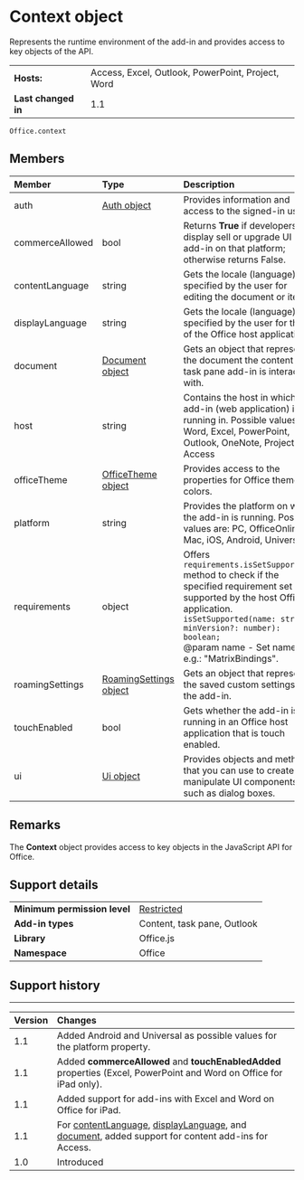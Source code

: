 # Context object
Represents the runtime environment of the add-in and provides access to key objects of the API.

|||
|:-----|:-----|
|**Hosts:**|Access, Excel, Outlook, PowerPoint, Project, Word|
|**Last changed in**|1.1|

```
Office.context
```


## Members

| Member | Type | Description |
|:-------|:-----|:------------|
|auth|[Auth object](officeauth.md)|Provides information and access to the signed-in user.|
|commerceAllowed |bool|Returns **True** if developers can display sell or upgrade UI in the add-in on that platform; otherwise returns False.|
|contentLanguage | string | Gets the locale (language) specified by the user for editing the document or item.|
|displayLanguage|string|Gets the locale (language) specified by the user for the UI of the Office host application.|
|document| [Document object](office.context.document.md)|Gets an object that represents the document the content or task pane add-in is interacting with.|
|host|string|Contains the host in which the add-in (web application) is running in. Possible values are: Word, Excel, PowerPoint, Outlook, OneNote, Project, Access|
|officeTheme|[OfficeTheme object](office.context.officetheme.md)|Provides access to the properties for Office theme colors.|
|platform|string|Provides the platform on which the add-in is running. Possible values are: PC, OfficeOnline, Mac, iOS, Android, Universal|
|requirements|object|Offers `requirements.isSetSupported()` method to check if the specified requirement set is supported by the host Office application. <br/> `isSetSupported(name: string, minVersion?: number): boolean;` <br> @param name - Set name. e.g.: "MatrixBindings". <br/>|
|roamingSettings| [RoamingSettings object](office.context.roamingsettings.md)|Gets an object that represents the saved custom settings of the add-in.|
|touchEnabled|bool|Gets whether the add-in is running in an Office host application that is touch enabled.|
|ui|[Ui object](officeui.md)|Provides objects and methods that you can use to create and manipulate UI components, such as dialog boxes.|
## Remarks

The  **Context** object provides access to key objects in the JavaScript API for Office.


## Support details



|||
|:-----|:-----|
|**Minimum permission level**|[Restricted](../../docs/develop/requesting-permissions-for-api-use-in-content-and-task-pane-add-ins.md)|
|**Add-in types**|Content, task pane, Outlook|
|**Library**|Office.js|
|**Namespace**|Office|

## Support history



****


|**Version**|**Changes**|
|:-----|:-----|
|1.1|Added Android and Universal as possible values for the platform property.|
|1.1|Added  **commerceAllowed** and **touchEnabledAdded** properties (Excel, PowerPoint and Word on Office for iPad only).|
|1.1|Added support for add-ins with Excel and Word on Office for iPad.|
|1.1|For [contentLanguage](../../reference/shared/office.context.contentlanguage.md), [displayLanguage](../../reference/shared/office.context.displaylanguage.md), and [document](../../reference/shared/office.context.document.md), added support for content add-ins for Access.|
|1.0|Introduced|
